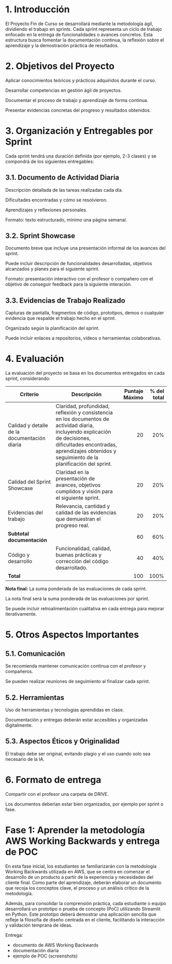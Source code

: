# 1. Introducción
El Proyecto Fin de Curso se desarrollará mediante la metodología ágil, dividiendo el trabajo en sprints. Cada sprint representa un ciclo de trabajo enfocado en la entrega de funcionalidades o avances concretos. Esta estructura busca fomentar la documentación continua, la reflexión sobre el aprendizaje y la demostración práctica de resultados.

# 2. Objetivos del Proyecto
Aplicar conocimientos teóricos y prácticos adquiridos durante el curso.

Desarrollar competencias en gestión ágil de proyectos.

Documentar el proceso de trabajo y aprendizaje de forma continua.

Presentar evidencias concretas del progreso y resultados obtenidos.

# 3. Organización y Entregables por Sprint
Cada sprint tendrá una duración definida (por ejemplo, 2-3 clases) y se compondrá de los siguientes entregables:

## 3.1. Documento de Actividad Diaria
Descripción detallada de las tareas realizadas cada día.

Dificultades encontradas y cómo se resolvieron.

Aprendizajes y reflexiones personales.

Formato: texto estructurado, mínimo una página semanal.

## 3.2. Sprint Showcase
Documento breve que incluye una presentación informal de los avances del sprint.

Puede incluir descripción de funcionalidades desarrolladas, objetivos alcanzados y planes para el siguiente sprint.

Formato: presentación interactivo con el profesor o compañero con el objetivo de conseguir feedback para la siguiente interación.

## 3.3. Evidencias de Trabajo Realizado
Capturas de pantalla, fragmentos de código, prototipos, demos o cualquier evidencia que respalde el trabajo hecho en el sprint.

Organizado según la planificación del sprint.

Puede incluir enlaces a repositorios, vídeos o herramientas colaborativas.

# 4. Evaluación
La evaluación del proyecto se basa en los documentos entregados en cada sprint, considerando:

| Criterio                          | Descripción                                                                                  | Puntaje Máximo | % del total |
|----------------------------------|----------------------------------------------------------------------------------------------|---------------:|------------:|
| Calidad y detalle de la documentación diaria | Claridad, profundidad, reflexión y consistencia en los documentos de actividad diaria, incluyendo explicación de decisiones, dificultades encontradas, aprendizajes obtenidos y seguimiento de la planificación del sprint. |             20 |         20% |
| Calidad del Sprint Showcase       | Claridad en la presentación de avances, objetivos cumplidos y visión para el siguiente sprint.|             20 |         20% |
| Evidencias del trabajo            | Relevancia, cantidad y calidad de las evidencias que demuestran el progreso real.             |             20 |         20% |
| **Subtotal documentación**       |                                                                                              |             60 |         60% |
| Código y desarrollo               | Funcionalidad, calidad, buenas prácticas y corrección del código desarrollado.                |             40 |         40% |
| **Total**                        |                                                                                              |            100 |        100% |


**Nota final:** La suma ponderada de las evaluaciones de cada sprint.

La nota final será la suma ponderada de las evaluaciones por sprint.

Se puede incluir retroalimentación cualitativa en cada entrega para mejorar iterativamente.

# 5. Otros Aspectos Importantes
## 5.1. Comunicación
Se recomienda mantener comunicación continua con el profesor y compañeros.

Se pueden realizar reuniones de seguimiento al finalizar cada sprint.

## 5.2. Herramientas
Uso de herramientas y tecnologias aprendidas en clase.

Documentación y entregas deberán estar accesibles y organizadas digitalmente.

## 5.3. Aspectos Éticos y Originalidad
El trabajo debe ser original, evitando plagio y el uso cuando solo sea necesario de la IA.

# 6. Formato de entrega
Compartir con el profesor una carpeta de DRIVE.

Los documentos deberian estar bien organizados, por ejemplo por sprint o fase.


# Fase 1: Aprender la metodología AWS Working Backwards y entrega de POC
En esta fase inicial, los estudiantes se familiarizarán con la metodología Working Backwards utilizada en AWS, que se centra en comenzar el desarrollo de un producto a partir de la experiencia y necesidades del cliente final. Como parte del aprendizaje, deberán elaborar un documento que recoja los conceptos clave, el proceso y un análisis crítico de la metodología.

Además, para consolidar la comprensión práctica, cada estudiante o equipo desarrollará un prototipo o prueba de concepto (PoC) utilizando Streamlit en Python. Este prototipo deberá demostrar una aplicación sencilla que refleje la filosofía de diseño centrada en el cliente, facilitando la interacción y validación temprana de ideas.

Entrega:
- documento de AWS Working Backwards
- documentación diaria
- ejemplo de POC (screenshots)
